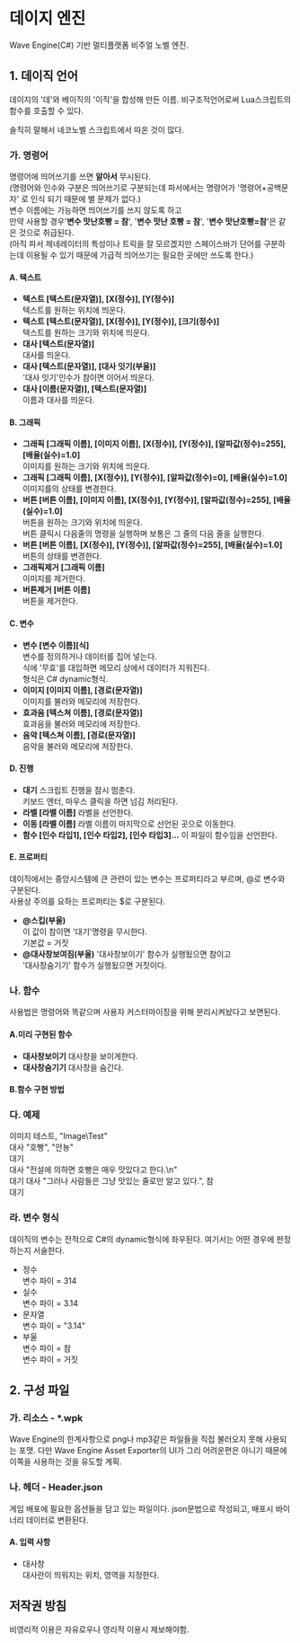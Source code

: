 # 데이지 엔진
Wave Engine(C#) 기반 멀티플랫폼 비주얼 노벨 엔진.

## 1. 데이직 언어
데이지의 '데'와 베이직의 '이직'을 합성해 만든 이름.
비구조적언어로써 Lua스크립트의 함수를 호출할 수 있다.

솔직히 말해서 네코노벨 스크립트에서 따온 것이 많다.

### 가. 명령어

명령어에 띄어쓰기를 쓰면 **알아서** 무시된다.<br>
(명령어와 인수와 구분은 띄어쓰기로 구분되는데 파서에서는 명령어가 '명령어+공백문자' 로 인식 되기 때문에 별 문제가 없다.)<br>
변수 이름에는 가능하면 띄어쓰기를 쓰지 않도록 하고<br>
만약 사용할 경우'**변수 맛난호빵 = 참**', '**변수 맛난 호빵 = 참**', '**변수 맛난호빵=참**'은 같은 것으로 취급된다.<br>
(아직 파서 제네레이터의 특성이나 트릭을 잘 모르겠지만 스페이스바가 단어를 구분하는데 이용될 수 있기 때문에 가급적 띄어쓰기는 필요한 곳에만 쓰도록 한다.)

#### A. 텍스트

- **텍스트 [텍스트(문자열)], [X(정수)], [Y(정수)]**<br>
텍스트를 원하는 위치에 띄운다.
- **텍스트 [텍스트(문자열)], [X(정수)], [Y(정수)], [크기(정수)]**<br>
텍스트를 원하는 크기와 위치에 띄운다.
- **대사 [텍스트(문자열)]**<br>
대사를 띄운다.
- **대사 [텍스트(문자열)], [대사 잇기(부울)]**<br>
'대사 잇기'인수가 참이면 이어서 띄운다.
- **대사 [이름(문자열)], [텍스트(문자열)]**<br>
이름과 대사를 띄운다.<br>

#### B. 그래픽

- **그래픽 [그래픽 이름], [이미지 이름], [X(정수)], [Y(정수)], [알파값(정수)=255], [배율(실수)=1.0]**<br>
이미지를 원하는 크기와 위치에 띄운다.
- **그래픽 [그래픽 이름], [X(정수)], [Y(정수)], [알파값(정수)=0], [배율(실수)=1.0]**<br>
이미지를의 상태를 변경한다.
- **버튼 [버튼 이름], [이미지 이름], [X(정수)], [Y(정수)], [알파값(정수)=255], [배율(실수)=1.0]**<br>
버튼을 원하는 크기와 위치에 띄운다.<br>
버튼 클릭시 다음줄의 명령을 실행하며 보통은 그 줄의 다음 줄을 실행한다.
- **버튼 [버튼 이름], [X(정수)], [Y(정수)], [알파값(정수)=255], [배율(실수)=1.0]**<br>
버튼의 상태를 변경한다.
- **그래픽제거 [그래픽 이름]**<br>
이미지를 제거한다.
- **버튼제거 [버튼 이름]**<br>
버튼을 제거한다.

#### C. 변수

- **변수 [변수 이름][식]**<br>
변수를 정의하거나 데이터를 집어 넣는다.<br>
식에 '무효'를 대입하면 메모리 상에서 데이터가 지워진다.<br>
형식은 C# dynamic형식.
- **이미지 [이미지 이름], [경로(문자열)]**<br>
이미지를 불러와 메모리에 저장한다.
- **효과음 [텍스쳐 이름], [경로(문자열)]**<br>
효과음을 불러와 메모리에 저장한다.
- **음악 [텍스쳐 이름], [경로(문자열)]**<br>
음악을 불러와 메모리에 저장한다.

#### D. 진행

- **대기**
스크립트 진행을 잠시 멈춘다.<br>
키보드 엔터, 마우스 클릭을 하면 넘김 처리된다.
- **라벨 [라벨 이름]**
라벨을 선언한다.
- **이동 [라벨 이름]**
라벨 이름이 마지막으로 선언된 곳으로 이동한다.
- **함수 [인수 타입1], [인수 타입2], [인수 타입3]...**
이 파일이 함수임을 선언한다.

#### E. 프로퍼티

데이직에서는 중앙시스템에 큰 관련이 있는 변수는 프로퍼티라고 부르며, @로 변수와 구분된다.<br>
사용상 주의를 요하는 프로퍼티는 $로 구분된다.

- **@스킵(부울)**<br>
이 값이 참이면 '대기'명령을 무시한다.<br>
기본값 = 거짓
- **@대사창보여짐(부울)**
'대사창보이기' 함수가 실행됬으면 참이고<br>
'대사창숨기기' 함수가 실행됬으면 거짓이다.

### 나. 함수

사용법은 명령어와 똑같으며 사용자 커스터마이징을 위해 분리시켜놨다고 보면된다.

#### A.미리 구현된 함수

- **대사창보이기**
대사창을 보이게한다.
- **대사창숨기기**
대사창을 숨긴다.

#### B.함수 구현 방법


### 다. 예제

이미지 테스트, "Image\Test"<br>
대사 "호빵", "안뇽"<br>
대기<br>
대사 "전설에 의하면 호빵은 매우 맛있다고 한다.\n"<br>
대기
대사 "그러나 사람들은 그냥 맛있는 줄로만 알고 있다.", 참<br>
대기

### 라. 변수 형식

데이직의 변수는 전적으로 C#의 dynamic형식에 좌우된다.
여기서는 어떤 경우에 판정하는지 서술한다.

- 정수<br>
변수 파이 = 314
- 실수<br>
변수 파이 = 3.14
- 문자열<br>
변수 파이 = "3.14"
- 부울<br>
변수 파이 = 참<br>
변수 파이 = 거짓

## 2. 구성 파일

### 가. 리소스 - *.wpk

Wave Engine의 한계사항으로 png나 mp3같은 파일들을 직접 불러오지 못해 사용되는 포맷.
다만 Wave Engine Asset Exporter의 UI가 그리 어려운편은 아니기 때문에 이쪽을 사용하는 것을 유도할 계획.

### 나. 헤더 - Header.json

게임 배포에 필요한 옵션들을 담고 있는 파일이다.
json문법으로 작성되고, 배포시 바이너리 데이터로 변환된다.

#### A. 입력 사항
- 대사창<br>
대사란이 띄워지는 위치, 영역을 지정한다.

## 저작권 방침
비영리적 이용은 자유로우나
영리적 이용시 제보해야함.
